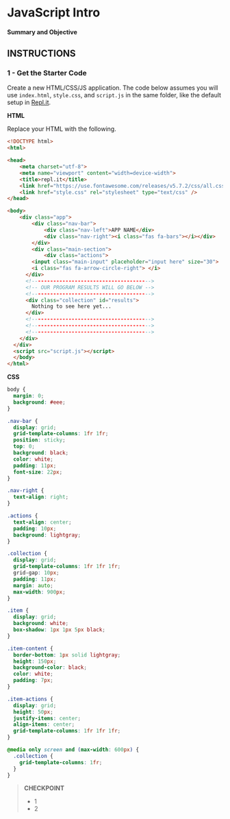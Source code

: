 # JavaScript Intro

#### Summary and Objective


## INSTRUCTIONS

### 1 - Get the Starter Code

Create a new HTML/CSS/JS application. The code below assumes you will use `index.html`, `style.css`, and `script.js` in the same folder, like the default setup in [Repl.it](https://repl.it).

**HTML**

Replace your HTML with the following.

```html
<!DOCTYPE html>
<html>

<head>
	<meta charset="utf-8">
	<meta name="viewport" content="width=device-width">
	<title>repl.it</title>
    <link href="https://use.fontawesome.com/releases/v5.7.2/css/all.css" rel="stylesheet">
    <link href="style.css" rel="stylesheet" type="text/css" />
</head>

<body>
	<div class="app">
		<div class="nav-bar">
			<div class="nav-left">APP NAME</div>
			<div class="nav-right"><i class="fas fa-bars"></i></div>
		</div>
		<div class="main-section">
			<div class="actions">
        <input class="main-input" placeholder="input here" size="30">
        <i class="fas fa-arrow-circle-right"> </i>
      </div>
      <!--------------------------------------->
      <!-- OUR PROGRAM RESULTS WILL GO BELOW -->
      <!--------------------------------------->
      <div class="collection" id="results">
        Nothing to see here yet...
      </div>
      <!--------------------------------------->
      <!--------------------------------------->
      <!--------------------------------------->
    </div>
  </div>
  <script src="script.js"></script>
  </body>
</html>
```

**CSS**

```css
body {
  margin: 0;
  background: #eee;
}

.nav-bar {
  display: grid;
  grid-template-columns: 1fr 1fr;
  position: sticky;
  top: 0;
  background: black;
  color: white;
  padding: 11px;
  font-size: 22px;
}

.nav-right {
  text-align: right;
}

.actions {
  text-align: center;
  padding: 10px;
  background: lightgray;
}

.collection {
  display: grid;
  grid-template-columns: 1fr 1fr 1fr;
  grid-gap: 10px;
  padding: 11px;
  margin: auto;
  max-width: 900px;
}

.item {
  display: grid;
  background: white;
  box-shadow: 1px 1px 5px black;
}

.item-content {
  border-bottom: 1px solid lightgray;
  height: 150px;
  background-color: black;
  color: white;
  padding: 7px;
}

.item-actions {
  display: grid;
  height: 50px;
  justify-items: center;
  align-items: center;
  grid-template-columns: 1fr 1fr 1fr;
}

@media only screen and (max-width: 600px) {
  .collection {
    grid-template-columns: 1fr;
  }
}
```

> <i class="fas fa-check-circle"></i> **CHECKPOINT**
> - 1
> - 2
